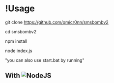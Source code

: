 # !Usage

git clone https://github.com/omicr0nn/smsbombv2

cd smsbombv2

npm install

node index.js

"you can also use start.bat by running"

## With ![NodeJS](https://img.shields.io/badge/node.js-6DA55F?style=for-the-badge&logo=node.js&logoColor=white)

